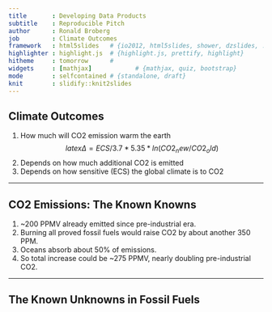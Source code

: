 ```yaml
---
title       : Developing Data Products
subtitle    : Reproducible Pitch
author      : Ronald Broberg
job         : Climate Outcomes
framework   : html5slides   # {io2012, html5slides, shower, dzslides, ...}
highlighter : highlight.js  # {highlight.js, prettify, highlight}
hitheme     : tomorrow      # 
widgets     : [mathjax]            # {mathjax, quiz, bootstrap}
mode        : selfcontained # {standalone, draft}
knit        : slidify::knit2slides
---
```


## Climate Outcomes

1. How much will CO2 emission warm the earth
$$latex
\Delta = ECS/3.7 * 5.35 * ln(CO2_new/CO2_old) 
$$
2. Depends on how much additional CO2 is emitted
3. Depends on how sensitive (ECS) the global climate is to CO2

---

## CO2 Emissions: The Known Knowns

1. ~200 PPMV already emitted since pre-industrial era.
2. Burning all proved fossil fuels would raise CO2 by about another 350 PPM.
3. Oceans absorb about 50% of emissions.
4. So total increase could be ~275 PPMV, nearly doubling pre-industrial CO2.

---

## The Known Unknowns in Fossil Fuels









